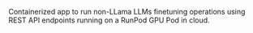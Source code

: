 Containerized app to run non-LLama LLMs finetuning operations using REST API endpoints running on a RunPod GPU Pod in cloud.

